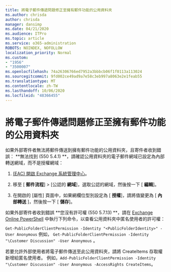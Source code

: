 ```yaml
---
title: 將電子郵件傳遞問題修正至擁有郵件功能的公用資料夾
ms.author: chrisda
author: chrisda
manager: dansimp
ms.date: 04/21/2020
ms.audience: ITPro
ms.topic: article
ms.service: o365-administration
ROBOTS: NOINDEX, NOFOLLOW
localization_priority: Normal
ms.custom:
- "1956"
- "3500007"
ms.openlocfilehash: 74a26306766ed7952a3bbbcb06f1f0113a113024
ms.sourcegitcommit: 9fd002ce49ad9a7e58c3eb997a8063e2e1feab55
ms.translationtype: MT
ms.contentlocale: zh-TW
ms.lasthandoff: 10/06/2020
ms.locfileid: "48366455"
---
```

# <a name="fix-email-delivery-issues-to-mail-enabled-public-folders"></a>將電子郵件傳遞問題修正至擁有郵件功能的公用資料夾

如果外部寄件者無法將郵件傳送到擁有郵件功能的公用資料夾，且寄件者收到錯誤： **無法找到 (550 5.4.1) **，請確認公用資料夾的電子郵件網域已設定為內部轉送網域，而不是授權網域：

1. [ (EAC) 開啟 Exchange 系統管理中心](https://docs.microsoft.com/Exchange/exchange-admin-center)。

2. 移至 [ **郵件流程**] \> [公認的 **網域**]，選取公認的網域，然後按一下 [ **編輯**]。

3. 在開啟的 [屬性] 頁面中，如果網欄位型別設定為 [ **授權**]，請將值變更為 [ **內部轉送** ]，然後按一下 [ **儲存**]。

如果外部寄件者收到錯誤 **您沒有許可權 (550 5.7.13) **，請在 [Exchange Online PowerShell](https://docs.microsoft.com/powershell/exchange/exchange-online/connect-to-exchange-online-powershell/connect-to-exchange-online-powershell) 中執行下列命令，以查看公用資料夾中匿名使用者的許可權：

`Get-PublicFolderClientPermission -Identity "<PublicFolderIdentity>" -User Anonymous` 例如， `Get-PublicFolderClientPermission -Identity "\Customer Discussion" -User Anonymous` 。

若要允許外部使用者將電子郵件傳送至此公用資料夾，請將 CreateItems 存取權新增給匿名使用者。 例如，`Add-PublicFolderClientPermission -Identity "\Customer Discussion" -User Anonymous -AccessRights CreateItems`。
